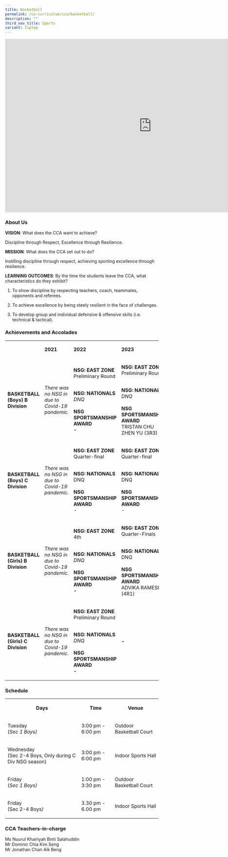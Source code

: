 ```yaml
---
title: Basketball
permalink: /co-curriculum/cca/basketball/
description: ""
third_nav_title: Sports
variant: tiptap
---
```

<div class="iframe-wrapper"><iframe height="569" width="960" allowfullscreen="true" frameborder="0" src="https://docs.google.com/presentation/d/1krHE4hMK3Vc4RiRR5zNV0_TgrTIZnSN-oGjovruJms8/embed?start=true&amp;loop=true&amp;delayms=3000"></iframe></div><h3>About Us</h3><p><strong>VISION</strong>: What does the CCA want to achieve?&nbsp;</p><p>Discipline through Respect, Excellence through Resilience.</p><p><strong>MISSION</strong>: What does the CCA set out to do?</p><p>Instilling discipline through respect, achieving sporting excellence through resilience.</p><p><strong>LEARNING OUTCOMES</strong>: By the time the students leave the CCA, what characteristics do they exhibit?</p><ol data-tight="true" class="tight"><li><p>To show discipline by respecting teachers, coach, teammates, opponents and referees. </p></li><li><p>To achieve excellence by being steely resilient in the face of challenges.</p></li><li><p>To develop group and individual defensive &amp; offensive skills (i.e. technical &amp; tactical).</p></li></ol><h3>Achievements and Accolades</h3><table><tbody><tr><td rowspan="1" colspan="1"><p><strong>&nbsp;</strong></p></td><td rowspan="1" colspan="1"><p><strong>2021</strong></p></td><td rowspan="1" colspan="1"><p><strong>2022</strong></p></td><td rowspan="1" colspan="1"><p><strong>2023</strong></p></td></tr><tr><td rowspan="1" colspan="1"><p><strong>BASKETBALL (Boys) B Division</strong></p></td><td rowspan="1" colspan="1"><p><em>There was no NSG in due to Covid-19 pandemic.</em></p></td><td rowspan="1" colspan="1"><p><strong>NSG: EAST ZONE <br></strong>Preliminary Round</p><p><strong><br>NSG: NATIONALS<br></strong><em>DNQ</em><strong><br><br>NSG SPORTSMANSHIP AWARD<br>-</strong></p></td><td rowspan="1" colspan="1"><p><strong>NSG: EAST ZONE <br></strong>Preliminary Round</p><p><strong><br>NSG: NATIONALS<br></strong><em>DNQ</em><strong><br><br>NSG SPORTSMANSHIP AWARD<br></strong>TRISTAN CHU ZHEN YU (3R3)</p></td></tr><tr><td rowspan="1" colspan="1"><p><strong>BASKETBALL (Boys) C Division</strong></p></td><td rowspan="1" colspan="1"><p><em>There was no NSG in due to Covid-19 pandemic.</em></p></td><td rowspan="1" colspan="1"><p><strong>NSG: EAST ZONE <br></strong>Quarter-final</p><p><strong><br>NSG: NATIONALS<br></strong>DNQ<strong><br><br>NSG SPORTSMANSHIP AWARD<br></strong>-</p></td><td rowspan="1" colspan="1"><p><strong>NSG: EAST ZONE <br></strong>Quarter-final</p><p><strong><br>NSG: NATIONALS<br></strong>DNQ<strong><br><br>NSG SPORTSMANSHIP AWARD<br></strong>-</p></td></tr><tr><td rowspan="1" colspan="1"><p><strong>BASKETBALL (Girls) B Division</strong></p></td><td rowspan="1" colspan="1"><p><em>There was no NSG in due to Covid-19 pandemic.</em></p></td><td rowspan="1" colspan="1"><p><strong>NSG: EAST ZONE <br></strong>4th</p><p><strong><br>NSG: NATIONALS<br></strong><em>DNQ</em><strong><br><br>NSG SPORTSMANSHIP AWARD<br>-</strong></p></td><td rowspan="1" colspan="1"><p><strong>NSG: EAST ZONE <br></strong>Quarter-Finals</p><p><strong><br>NSG: NATIONALS<br></strong>DNQ<strong><br><br>NSG SPORTSMANSHIP AWARD<br></strong>ADVIKA RAMESH (4R1)</p></td></tr><tr><td rowspan="1" colspan="1"><p><strong>BASKETBALL (Girls) C Division</strong></p></td><td rowspan="1" colspan="1"><p><em>There was no NSG in due to Covid-19 pandemic.</em></p></td><td rowspan="1" colspan="1"><p><strong>NSG: EAST ZONE <br></strong>Preliminary Round</p><p><strong><br>NSG: NATIONALS<br></strong><em>DNQ</em><strong><br><br>NSG SPORTSMANSHIP AWARD<br>-</strong></p></td><td rowspan="1" colspan="1"><p><strong>-</strong></p></td></tr></tbody></table><h3>Schedule</h3><table><tbody><tr><th rowspan="1" colspan="1"><p>Days</p></th><th rowspan="1" colspan="1"><p>Time</p></th><th rowspan="1" colspan="1"><p>Venue</p></th></tr><tr><td rowspan="1" colspan="1"><p>Tuesday<br>(<em>Sec 1 Boys)</em></p></td><td rowspan="1" colspan="1"><p>3:00 pm - 6:00 pm</p></td><td rowspan="1" colspan="1"><p>Outdoor Basketball Court</p></td></tr><tr><td rowspan="1" colspan="1"><p>Wednesday<br>(Sec 2-4 Boys, Only during C Div NSG season)</p></td><td rowspan="1" colspan="1"><p>3:00 pm - 6:00 pm</p></td><td rowspan="1" colspan="1"><p>Indoor Sports Hall</p></td></tr><tr><td rowspan="1" colspan="1"><p>Friday<br>(<em>Sec 1 Boys)</em></p></td><td rowspan="1" colspan="1"><p>1:00 pm - 3:30 pm<br></p></td><td rowspan="1" colspan="1"><p>Outdoor Basketball Court <br></p></td></tr><tr><td rowspan="1" colspan="1"><p>Friday<br>(Sec 2-4 Boys<em>)</em></p></td><td rowspan="1" colspan="1"><p>3.30 pm - 6.00 pm</p></td><td rowspan="1" colspan="1"><p>Indoor Sports Hall</p></td></tr></tbody></table><h3>CCA Teachers-in-charge</h3><p>Ms Nuurul Khairiyah Binti Salahuddin<br>Mr Dominic Chia Kim Seng<br>Mr Jonathan Chan Aik Beng</p>